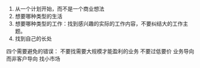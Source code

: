 1. 从一个计划开始，而不是一个商业想法
2. 想要哪种类型的生活
3. 想要哪种类型的工作：找到感兴趣的实际的工作内容，不要纠结大的工作主题。
4. 找到自己的长处

四个需要避免的错误：
不要找需要大规模才能盈利的业务
不要过低要价
业务导向而非客户导向
找小市场